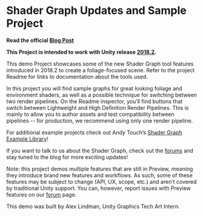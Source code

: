 # Shader Graph Updates and Sample Project

**Read the official [Blog Post](https://blogs.unity3d.com/?p=70662/)**

**This Project is intended to work with Unity release [2018.2](https://unity3d.com/get-unity/update).**

This demo Project showcases some of the new Shader Graph tool features introduced in 2018.2 to create a foliage-focused scene. Refer to the project Readme for links to documentation about the tools used.

In this project you will find sample graphs for great looking foliage and environment shaders, as well as a possible technique for switching between two render pipelines. 
On the Readme inspector, you’ll find buttons that switch between Lightweight and High Definition Render Pipelines. 
This is mainly to allow you to author assets and test compatibility between pipelines -- for production, we recommend using only one render pipeline.

For additional example projects check out Andy Touch’s [Shader Graph Example Library](https://github.com/UnityTechnologies/ShaderGraph_ExampleLibrary)!

If you want to talk to us about the Shader Graph, check out the [forums](https://forum.unity.com/threads/feedback-wanted-shader-graph.511960/) and stay tuned to the blog for more exciting updates!

Note: this project demos multiple features that are still in Preview, meaning they introduce brand new features and workflows. As such, some of these features may be subject to change (API, UX, scope, etc.) and aren’t covered by traditional Unity support. 
You can, however, report issues with Preview features on our [forum](https://forum.unity.com/forums/graphics-experimental-previews.110/?_ga=2.75910933.1446511377.1522795261-1647295365.1509665782) page.

This demo was built by Alex Lindman, Unity Graphics Tech Art Intern.
